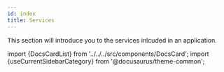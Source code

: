 ```yaml
---
id: index
title: Services
---
```


This section will introduce you to the services inlcuded in an application.

import {DocsCardList} from '../../../src/components/DocsCard';
import {useCurrentSidebarCategory} from '@docusaurus/theme-common';

<DocsCardList list={useCurrentSidebarCategory().items} />